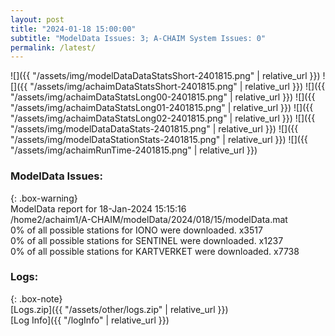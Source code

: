 ```yaml
---
layout: post
title: "2024-01-18 15:00:00"
subtitle: "ModelData Issues: 3; A-CHAIM System Issues: 0"
permalink: /latest/
---
```


![]({{ "/assets/img/modelDataDataStatsShort-2401815.png" | relative_url }})
![]({{ "/assets/img/achaimDataStatsShort-2401815.png" | relative_url }})
![]({{ "/assets/img/achaimDataStatsLong00-2401815.png" | relative_url }})
![]({{ "/assets/img/achaimDataStatsLong01-2401815.png" | relative_url }})
![]({{ "/assets/img/achaimDataStatsLong02-2401815.png" | relative_url }})
![]({{ "/assets/img/modelDataDataStats-2401815.png" | relative_url }})
![]({{ "/assets/img/modelDataStationStats-2401815.png" | relative_url }})
![]({{ "/assets/img/achaimRunTime-2401815.png" | relative_url }})


### ModelData Issues:  
  
{: .box-warning}  
 ModelData report for 18-Jan-2024 15:15:16   
 /home2/achaim1/A-CHAIM/modelData/2024/018/15/modelData.mat   
 0% of all possible stations for IONO were downloaded. x3517   
 0% of all possible stations for SENTINEL were downloaded. x1237   
 0% of all possible stations for KARTVERKET were downloaded. x7738   
  


### Logs:  
  
{: .box-note}  
[Logs.zip]({{ "/assets/other/logs.zip" | relative_url }})  
[Log Info]({{ "/logInfo" | relative_url }})  
